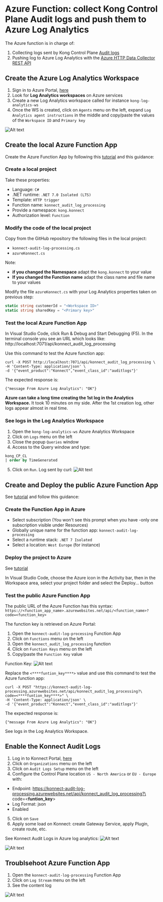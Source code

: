 # Azure Function: collect Kong Control Plane Audit logs and push them to Azure Log Analytics
The Azure function is in charge of:
1) Collecting logs sent by Kong Control Plane [Audit logs](https://docs.konghq.com/konnect/org-management/audit-logging/)
2) Pushing log to Azure Log Analytics with the [Azure HTTP Data Collector REST API](https://learn.microsoft.com/en-us/rest/api/loganalytics/create-request)

## Create the Azure Log Analytics Workspace
1) Sign in to Azure Portal, [here](https://portal.azure.com/)
2) Look for **Log Analytics workspaces** on Azure services
3) Create a new Log Analytics workspace called for instance `kong-log-analytics-ws`
4) Once the WS is created, click on `Agents` menu on the left, expand `Log Analytics agent instructions` in the middle and copy/paste the values of the `Workspace ID` and `Primary key`

![Alt text](/images/1-Azure-Log-Analytics-Workspace.png "Log Analytics Workspace")


## Create the local Azure Function App
Create the Azure Function App by following this [tutorial](https://learn.microsoft.com/en-us/azure/azure-functions/create-first-function-vs-code-csharp) and this guidance:

### Create a local project
Take these properties:
- Language: `C#`
- .NET runtime: `.NET 7.0 Isolated (LTS)`
- Template: `HTTP trigger`
- Function name: `konnect_audit_log_processing`
- Provide a namespace: `kong.konnect`
- Authorization level: `Function`

### Modify the code of the local project
Copy from the GitHub repository the following files in the local project:
- `konnect-audit-log-processing.cs`
- `azureKonnect.cs`

Note: 
- **if you changed the Namespace** adapt the ```kong.konnect``` to your value
- **If you changed the Function name** adapt the class name and file name to your values

Modify the file `azureKonnect.cs` with your Log Analytics properties taken on previous step:
```C#
static string customerId = "<Workspace ID>"
static string sharedKey = "<Primary key>"
```
### Test the local Azure Function App
In Visual Studio Code, click  Run & Debug and Start Debugging (F5). In the terminal console you see an URL which looks like:
http://localhost:7071/api/konnect_audit_log_processing

Use this command to test the Azure function app:
```shell
curl -X POST http://localhost:7071/api/konnect_audit_log_processing \
-H 'Content-Type: application/json' \
-d '{"event_product":"Konnect","event_class_id":"auditlogs"}'
```
The expected response is:
```shell
{"message From Azure Log Analytics": "OK"}
```

**Azure can take a long time creating the 1st log in the Analytics Workspace.** It took 10 minutes on my side. After the 1st creation log, other logs appear almost in real time.

### See logs in the Log Analytics Workspace
1) Open the `kong-log-analytics-ws` Azure Analytics Workspace
2) Click on `Logs` menu on the left
3) Close the popup `Queries` window
4) Access to the Query window and type:
```sql
kong_CP_CL
| order by TimeGenerated
```
5) Click on `Run`. 
Log sent by curl:
![Alt text](/images/2-Azure-Log-Analytics-run-query.png "Query on kong_CP_CL")

## Create and Deploy the public Azure Function App
See [tutorial](https://learn.microsoft.com/en-us/azure/azure-functions/create-first-function-vs-code-csharp#sign-in-to-azure) and follow this guidance:

### Create the Function App in Azure
- Select subscription (You won't see this prompt when you have -only one subscription visible under Resources)
- Globally unique name for the function app: ```konnect-audit-log-processing```
- Select a runtime stack: ```.NET 7 Isolated```
- Select a location: ```West Europe``` (for instance)

### Deploy the project to Azure
See [tutorial](https://learn.microsoft.com/en-us/azure/azure-functions/create-first-function-vs-code-csharp#deploy-the-project-to-azure)

In Visual Studio Code, choose the Azure icon in the Activity bar, then in the Workspace area, select your project folder and select the Deploy... button

### Test the public Azure Function App
The public URL of the Azure Function has this syntax:
`https://<function_app_name>.azurewebsites.net/api/<function_name>?code=<function_key>`

The function key is retrieved on Azure Portal:
1) Open the `konnect-audit-log-processing` Function App
2) Click on `Functions` menu on the left
3) Open the `konnect_audit_log_processing` function
4) Click on `Function Keys` menu on the left
5) Copy/paste the `Function Key` value

Function Key:
![Alt text](/images/3-Azure_Function_Key.png "Function Key")

Replace the `<****funtion_key****>` value and use this command to test the Azure function app:
```shell
curl -X POST "https://konnect-audit-log-processing.azurewebsites.net/api/konnect_audit_log_processing?\
code=<****funtion_key****>" \
-H 'Content-Type: application/json' \
-d '{"event_product":"Konnect","event_class_id":"auditlogs"}'
```
The expected response is:
```shell
{"message From Azure Log Analytics": "OK"}
```
See logs in the Log Analytics Workspace.

## Enable the Konnect Audit Logs
1) Log in to Konnect Portal, [here](https://cloud.konghq.com/)
2) Click on `Organizations` menu on the left
3) Click on `Audit Logs Setup` menu on the left
4) Configure the Control Plane location `US - North America` or `EU - Europe` with:
-  Endpoint: https://konnect-audit-log-processing.azurewebsites.net/api/konnect_audit_log_processing?\
code=<****funtion_key****>
- Log Format: json
- Enabled
5) Click on `Save`
6) Apply some load on Konnect: create Gateway Service, apply Plugin, create route, etc.

See Konnect Audit Logs in Azure log analytics:
![Alt text](/images/4-Azure-Analytics-Konnect.png "Konnect Audit Logs")

![Alt text](/images/5-Azure-Analytics-Konnect-detail.png "Konnect Audit Logs - Detail")

## Troublsehoot Azure Function App
1) Open the `konnect-audit-log-processing` Function App
2) Click on `Log Stream` menu on the left
3) See the content log

![Alt text](/images/6-Azure-Log-Stream.png "Log Stream")
